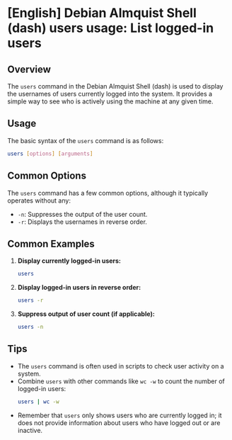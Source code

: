 # [English] Debian Almquist Shell (dash) users usage: List logged-in users

## Overview
The `users` command in the Debian Almquist Shell (dash) is used to display the usernames of users currently logged into the system. It provides a simple way to see who is actively using the machine at any given time.

## Usage
The basic syntax of the `users` command is as follows:

```bash
users [options] [arguments]
```

## Common Options
The `users` command has a few common options, although it typically operates without any:

- `-n`: Suppresses the output of the user count.
- `-r`: Displays the usernames in reverse order.

## Common Examples

1. **Display currently logged-in users:**
   ```bash
   users
   ```

2. **Display logged-in users in reverse order:**
   ```bash
   users -r
   ```

3. **Suppress output of user count (if applicable):**
   ```bash
   users -n
   ```

## Tips
- The `users` command is often used in scripts to check user activity on a system.
- Combine `users` with other commands like `wc -w` to count the number of logged-in users:
  ```bash
  users | wc -w
  ```
- Remember that `users` only shows users who are currently logged in; it does not provide information about users who have logged out or are inactive.
